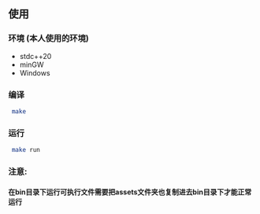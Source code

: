 ## 使用

### 环境 (本人使用的环境)
- stdc++20
- minGW
- Windows
### 编译
```bash
 make
```
### 运行
```bash
 make run
```
### 注意:
#### 在bin目录下运行可执行文件需要把assets文件夹也复制进去bin目录下才能正常运行